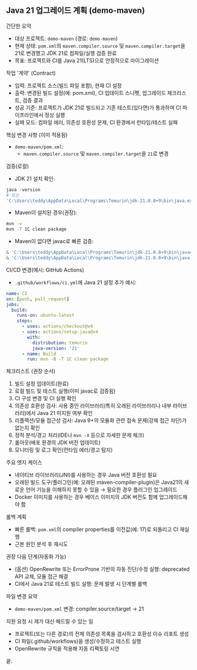 ## Java 21 업그레이드 계획 (demo-maven)

간단한 요약
- 대상 프로젝트: `demo-maven` (경로: `demo-maven`)
- 현재 상태: `pom.xml`의 `maven.compiler.source` 및 `maven.compiler.target`을 21로 변경했고 JDK 21로 컴파일/실행 검증 완료
- 목표: 프로젝트와 CI를 Java 21(LTS)으로 안정적으로 마이그레이션

작업 '계약' (Contract)
- 입력: 프로젝트 소스(빌드 파일 포함), 현재 CI 설정
- 출력: 변경된 빌드 설정(예: pom.xml), CI 업데이트 스니펫, 업그레이드 체크리스트, 검증 결과
- 성공 기준: 프로젝트가 JDK 21로 빌드되고 기존 테스트(있다면)가 통과하며 CI 파이프라인에서 정상 실행
- 실패 모드: 컴파일 에러, 의존성 호환성 문제, CI 환경에서 런타임/테스트 실패

핵심 변경 사항 (이미 적용됨)
- `demo-maven/pom.xml`:
  - `maven.compiler.source` 및 `maven.compiler.target`을 `21`로 변경

검증(로컬)
- JDK 21 설치 확인:
```powershell
java -version
# 또는
'C:\Users\teddy\AppData\Local\Programs\Temurin\jdk-21.0.8+9\bin\java.exe' -version
```
- Maven이 설치된 경우(권장):
```bash
mvn -v
mvn -T 1C clean package
```
- Maven이 없다면 javac로 빠른 검증:
```powershell
& 'C:\Users\teddy\AppData\Local\Programs\Temurin\jdk-21.0.8+9\bin\javac.exe' demo-maven\src\main\java\com\example\App.java -d demo-maven\out21
& 'C:\Users\teddy\AppData\Local\Programs\Temurin\jdk-21.0.8+9\bin\java.exe' -cp demo-maven\out21 com.example.App
```

CI/CD 변경(예시: GitHub Actions)
- `.github/workflows/ci.yml`에 Java 21 설정 추가 예시:
```yaml
name: CI
on: [push, pull_request]
jobs:
  build:
    runs-on: ubuntu-latest
    steps:
      - uses: actions/checkout@v4
      - uses: actions/setup-java@v4
        with:
          distribution: temurin
          java-version: '21'
      - name: Build
        run: mvn -B -T 1C clean package
```

체크리스트 (권장 순서)
1. 빌드 설정 업데이트(완료)
2. 로컬 빌드 및 테스트 실행(이미 javac로 검증됨)
3. CI 구성 변경 및 CI 실행 확인
4. 의존성 호환성 검사: 사용 중인 라이브러리(특히 오래된 라이브러리나 내부 라이브러리)에서 Java 21 미지원 여부 확인
5. 리플렉션/모듈 접근성 검사: Java 9+의 모듈화 관련 접속 문제(강제 접근 차단)가 없는지 확인
6. 정적 분석/경고 처리(IDE나 `mvn -X` 등으로 자세한 문제 체크)
7. 롤아웃(배포 환경의 JDK 버전 업데이트)
8. 모니터링 및 로그 확인(런타임 에러/경고 탐지)

주요 엣지 케이스
- 네이티브 라이브러리(JNI)를 사용하는 경우 Java 버전 호환성 필요
- 오래된 빌드 도구/플러그인(예: 오래된 maven-compiler-plugin)은 Java21의 새로운 언어 기능을 이해하지 못할 수 있음 → 필요한 경우 플러그인 업그레이드
- Docker 이미지를 사용하는 경우 베이스 이미지의 JDK 버전도 함께 업그레이드해야 함

롤백 계획
- 빠른 롤백: `pom.xml`의 compiler properties를 이전값(예: 17)로 되돌리고 CI 재실행
- 근본 원인 분석 후 재시도

권장 다음 단계(자동화 가능)
- (옵션) OpenRewrite 또는 ErrorProne 기반의 자동 진단/수정 실행: deprecated API 교체, 모듈 접근 해결
- CI에서 Java 21로 테스트 빌드 실행: 문제 발생 시 단계별 롤백

파일 변경 요약
- `demo-maven/pom.xml` 변경: compiler.source/target -> 21

지원 요청 시 제가 대신 해드릴 수 있는 일
- 프로젝트(또는 다른 경로)의 전체 의존성 목록을 검사하고 호환성 이슈 리포트 생성
- CI 파일(.github/workflows)을 생성/수정하고 테스트 실행
- OpenRewrite 규칙을 적용해 자동 리팩토링 시연

끝.
